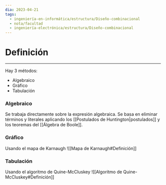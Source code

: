 ```yaml
---
dia: 2023-04-21
tags:
  - ingeniería-en-informática/estructura/Diseño-combinacional
  - nota/facultad
  - ingeniería-electrónica/estructura/Diseño-combinacional
---
```

# Definición
---
Hay 3 métodos:
* Algebraico
* Gráfico
* Tabulación

### Algebraico
Se trabaja directamente sobre la expresión algebraica. Se basa en eliminar términos y literales aplicando los [[Postulados de Huntington|postulados]] y los teoremas del [[Álgebra de Boole]].


### Gráfico
Usando el mapa de Karnaugh
![[Mapa de Karnaugh#Definición]]


### Tabulación
Usando el algoritmo de Quine-McCluskey
![[Algoritmo de Quine-McCluskey#Definición]]